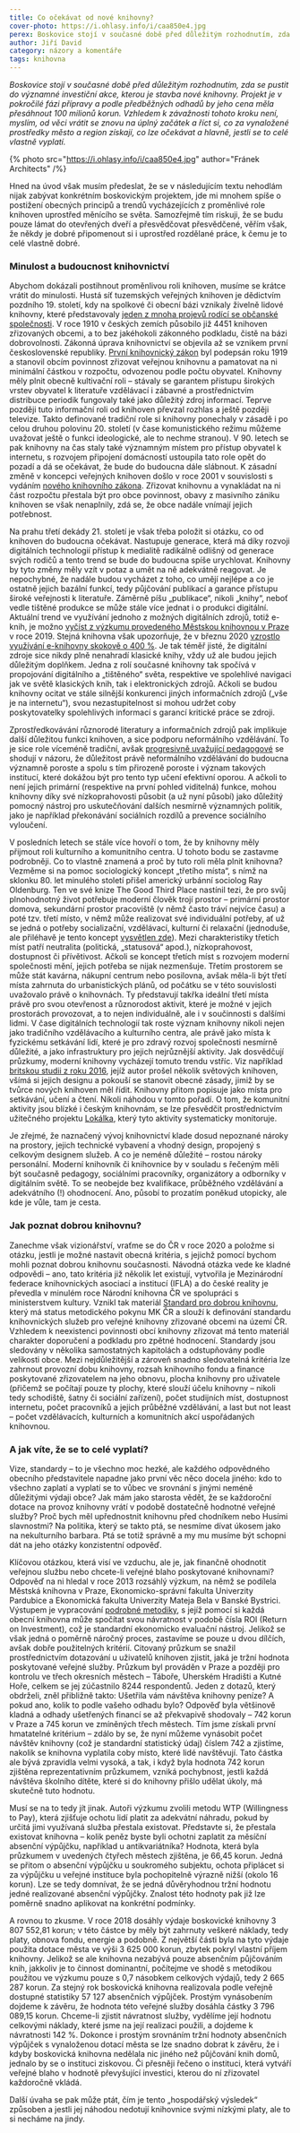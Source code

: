 ```yaml
---
title: Co očekávat od nové knihovny?
cover-photo: https://i.ohlasy.info/i/caa850e4.jpg
perex: Boskovice stojí v současné době před důležitým rozhodnutím, zda se pustit do významné investiční akce, kterou je stavba nové knihovny. Co za vynaložené prostředky město a region získají, co lze očekávat a hlavně – vyplatí se to vlastně?
author: Jiří David
category: názory a komentáře
tags: knihovna
---
```


*Boskovice stojí v současné době před důležitým rozhodnutím, zda se pustit do významné investiční akce, kterou je stavba nové knihovny. Projekt je v pokročilé fázi přípravy a podle předběžných odhadů by jeho cena měla přesáhnout 100 milionů korun. Vzhledem k závažnosti tohoto kroku není, myslím, od věci vrátit se znovu na úplný začátek a říct si, co za vynaložené prostředky město a region získají, co lze očekávat a hlavně, jestli se to celé vlastně vyplatí.*

{% photo src="https://i.ohlasy.info/i/caa850e4.jpg" author="Fránek Architects" /%}

Hned na úvod však musím předeslat, že se v následujícím textu nehodlám nijak zabývat konkrétním boskovickým projektem, jde mi mnohem spíše o postižení obecných principů a trendů vycházejících z proměnlivé role knihoven uprostřed měnícího se světa. Samozřejmě tím riskuji, že se budu pouze lámat do otevřených dveří a přesvědčovat přesvědčené, věřím však, že někdy je dobré připomenout si i uprostřed rozdělané práce, k čemu je to celé vlastně dobré.

### Minulost a budoucnost knihovnictví

Abychom dokázali postihnout proměnlivou roli knihoven, musíme se krátce vrátit do minulosti. Hustá síť tuzemských veřejných knihoven je dědictvím pozdního 19. století, kdy na spolkové či obecní bázi vznikaly živelně lidové knihovny, které představovaly [jeden z mnoha projevů rodící se občanské společnosti](https://ohlasy.info/clanky/2018/08/velen.html). V roce 1910 v českých zemích působilo již 4451 knihoven zřizovaných obcemi, a to bez jakéhokoli zákonného podkladu, čistě na bázi dobrovolnosti. Zákonná úprava knihovnictví se objevila až se vznikem první československé republiky. [První knihovnický zákon](https://ipk.nkp.cz/docs/legislativa/KnihovniZakon_1919.doc) byl podepsán roku 1919 a stanovil obcím povinnost zřizovat veřejnou knihovnu a pamatovat na ni minimální částkou v rozpočtu, odvozenou podle počtu obyvatel. Knihovny měly plnit obecně kultivační roli – stávaly se garantem přístupu širokých vrstev obyvatel k literatuře vzdělávací i zábavné a prostřednictvím distribuce periodik fungovaly také jako důležitý zdroj informací. Teprve později tuto informační roli od knihoven převzal rozhlas a ještě později televize. Takto definované tradiční role si knihovny ponechaly v zásadě i po celou druhou polovinu 20. století (v čase komunistického režimu můžeme uvažovat ještě o funkci ideologické, ale to nechme stranou). V 90. letech se pak knihovny na čas staly také významným místem pro přístup obyvatel k internetu, s rozvojem připojení domácností ustoupila tato role opět do pozadí a dá se očekávat, že bude do budoucna dále slábnout. K zásadní změně v koncepci veřejných knihoven došlo v roce 2001 v souvislosti s vydáním [nového knihovního zákona](https://www.zakonyprolidi.cz/cs/2001-257). Zřizovat knihovnu a vynakládat na ni část rozpočtu přestala být pro obce povinnost, obavy z masivního zániku knihoven se však nenaplnily, zdá se, že obce nadále vnímají jejich potřebnost.

Na prahu třetí dekády 21. století je však třeba položit si otázku, co od knihoven do budoucna očekávat. Nastupuje generace, která má díky rozvoji digitálních technologií přístup k medialitě radikálně odlišný od generace svých rodičů a tento trend se bude do budoucna spíše urychlovat. Knihovny by tyto změny měly vzít v potaz a umět na ně adekvátně reagovat. Je nepochybné, že nadále budou vycházet z toho, co umějí nejlépe a co je ostatně jejich bazální funkcí, tedy půjčování publikací a garance přístupu široké veřejnosti k literatuře. Záměrně píšu „publikace“, nikoli „knihy“, neboť vedle tištěné produkce se může stále více jednat i o produkci digitální. Aktuální trend ve využívání jednoho z možných digitálních zdrojů, totiž e-knih, je možno [vyčíst z výzkumu provedeného Městskou knihovnou v Praze](https://1url.cz/hz2rl) v roce 2019. Stejná knihovna však upozorňuje, že v březnu 2020 [vzrostlo využívání e-knihovny skokově o 400 %](https://koncepce.knihovna.cz/ctenari-a-online-sluzby-vysledky-vyzkumu-o-e-knihach/). Je tak téměř jisté, že digitální zdroje sice nikdy plně nenahradí klasické knihy, vždy už ale budou jejich důležitým doplňkem. Jedna z rolí současné knihovny tak spočívá v propojování digitálního a „tištěného“ světa, respektive ve spolehlivé navigaci jak ve světě klasických knih, tak i elektronických zdrojů. Ačkoli se budou knihovny ocitat ve stále silnější konkurenci jiných informačních zdrojů („vše je na internetu“), svou nezastupitelnost si mohou udržet coby poskytovatelky spolehlivých informací s garancí kritické práce se zdroji.

Zprostředkovávání různorodé literatury a informačních zdrojů pak implikuje další důležitou funkci knihoven, a sice podporu neformálního vzdělávání. To je sice role víceméně tradiční, avšak [progresivně uvažující pedagogové](https://www.eduin.cz/tag/neformalni-vzdelavani/) se shodují v názoru, že důležitost právě neformálního vzdělávání do budoucna významně poroste a spolu s tím přirozeně poroste i význam takových institucí, které dokážou být pro tento typ učení efektivní oporou. A ačkoli to není jejich primární (respektive na první pohled viditelná) funkce, mohou knihovny díky své nízkoprahovosti působit (a už nyní působí) jako důležitý pomocný nástroj pro uskutečňování dalších nesmírně významných politik, jako je například překonávání sociálních rozdílů a prevence sociálního vyloučení.

V posledních letech se stále více hovoří o tom, že by knihovny měly přijmout roli kulturního a komunitního centra. U tohoto bodu se zastavme podrobněji. Co to vlastně znamená a proč by tuto roli měla plnit knihovna? Vezměme si na pomoc sociologický koncept „třetího místa“, s nímž na sklonku 80. let minulého století přišel americký urbánní sociolog Ray Oldenburg. Ten ve své knize The Good Third Place nastínil tezi, že pro svůj plnohodnotný život potřebuje moderní člověk trojí prostor – primární prostor domova, sekundární prostor pracoviště (v němž často tráví nejvíce času) a poté tzv. třetí místo, v němž může realizovat své individuální potřeby, ať už se jedná o potřeby socializační, vzdělávací, kulturní či relaxační (jednoduše, ale přiléhavě je tento koncept [vysvětlen zde](https://psychologie.cz/treti-misto-pro-zivot/)). Mezi charakteristiky třetích míst patří neutralita (politická, „statusová“ apod.), nízkoprahovost, dostupnost či přívětivost. Ačkoli se koncept třetích míst s rozvojem moderní společnosti mění, jejich potřeba se nijak nezmenšuje. Třetím prostorem se může stát kavárna, nákupní centrum nebo posilovna, avšak měla-li být třetí místa zahrnuta do urbanistických plánů, od počátku se v této souvislosti uvažovalo právě o knihovnách. Ty představují takřka ideální třetí místa právě pro svou otevřenost a různorodost aktivit, které je možné v jejich prostorách provozovat, a to nejen individuálně, ale i v součinnosti s dalšími lidmi. V čase digitálních technologií tak roste význam knihovny nikoli nejen jako tradičního vzdělávacího a kulturního centra, ale právě jako místa k fyzickému setkávání lidí, které je pro zdravý rozvoj společnosti nesmírně důležité, a jako infrastruktury pro jejich nejrůznější aktivity. Jak dosvědčují průzkumy, moderní knihovny vycházejí tomuto trendu vstříc. Viz například [britskou studii z roku 2016](http://www.designinglibraries.org.uk/documents/designing_libraries.pdf), jejíž autor prošel několik světových knihoven, všímá si jejich designu a pokouší se stanovit obecné zásady, jimiž by se tvůrce nových knihoven měl řídit. Knihovny přitom popisuje jako místa pro setkávání, učení a čtení. Nikoli náhodou v tomto pořadí. O tom, že komunitní aktivity jsou blízké i českým knihovnám, se lze přesvědčit prostřednictvím užitečného projektu [Lokálka](https://kumu.io/cides/lokalka), který tyto aktivity systematicky monitoruje.

Je zřejmé, že naznačený vývoj knihovnictví klade dosud nepoznané nároky na prostory, jejich technické vybavení a vhodný design, propojený s celkovým designem služeb. A co je neméně důležité – rostou nároky personální. Moderní knihovník či knihovnice by v souladu s řečeným měli být současně pedagogy, sociálními pracovníky, organizátory a odborníky v digitálním světě. To se neobejde bez kvalifikace, průběžného vzdělávání a adekvátního (!) ohodnocení. Ano, působí to prozatím poněkud utopicky, ale kde je vůle, tam je cesta.

### Jak poznat dobrou knihovnu?

Zanechme však vizionářství, vraťme se do ČR v roce 2020 a položme si otázku, jestli je možné nastavit obecná kritéria, s jejichž pomocí bychom mohli poznat dobrou knihovnu současnosti. Návodná otázka vede ke kladné odpovědi – ano, tato kritéria již několik let existují, vytvořila je Mezinárodní federace knihovnických asociací a institucí (IFLA) a do české reality je převedla v minulém roce Národní knihovna ČR ve spolupráci s ministerstvem kultury. Vznikl tak materiál [Standard pro dobrou knihovnu](https://ipk.nkp.cz/docs/VKIS/standard-pro-dobrou-knihovnu-2020), který má status metodického pokynu MK ČR a slouží k definování standardu knihovnických služeb pro veřejné knihovny zřizované obcemi na území ČR. Vzhledem k neexistenci povinnosti obcí knihovny zřizovat má tento materiál charakter doporučení a podkladu pro zpětné hodnocení. Standardy jsou sledovány v několika samostatných kapitolách a odstupňovány podle velikosti obce. Mezi nejdůležitější a zároveň snadno sledovatelná kritéria lze zahrnout provozní dobu knihovny, rozsah knihovního fondu a finance poskytované zřizovatelem na jeho obnovu, plocha knihovny pro uživatele (přičemž se počítají pouze ty plochy, které slouží účelu knihovny – nikoli tedy schodiště, šatny či sociální zařízení), počet studijních míst, dostupnost internetu, počet pracovníků a jejich průběžné vzdělávání, a last but not least – počet vzdělávacích, kulturních a komunitních akcí uspořádaných knihovnou. 

### A jak víte, že se to celé vyplatí?

Vize, standardy – to je všechno moc hezké, ale každého odpovědného obecního představitele napadne jako první věc něco docela jiného: kdo to všechno zaplatí a vyplatí se to vůbec ve srovnání s jinými neméně důležitými výdaji obce? Jak mám jako starosta vědět, že se každoroční dotace na provoz knihovny vrátí v podobě dostatečně hodnotné veřejné služby? Proč bych měl upřednostnit knihovnu před chodníkem nebo Husími slavnostmi? Na politika, který se takto ptá, se nesmíme dívat úkosem jako na nekulturního barbara. Ptá se totiž správně a my mu musíme být schopni dát na jeho otázky konzistentní odpověď.

Klíčovou otázkou, která visí ve vzduchu, ale je, jak finančně ohodnotit veřejnou službu nebo chcete-li veřejné blaho poskytované knihovnami? Odpověď na ni hledal v roce 2013 rozsáhlý výzkum, na němž se podílela Městská knihovna v Praze, Ekonomicko-správní fakulta Univerzity Pardubice a Ekonomická fakulta Univerzity Mateja Bela v Banské Bystrici. Výstupem je vypracování [podrobné metodiky](https://www.mlp.cz/cz/o-knihovne/roi/), s jejíž pomocí si každá obecní knihovna může spočítat svou návratnost v podobě čísla ROI (Return on Investment), což je standardní ekonomicko evaluační nástroj. Jelikož se však jedná o poměrně náročný proces, zastavíme se pouze u dvou dílčích, avšak dobře použitelných kritérií. Citovaný průzkum se snažil prostřednictvím dotazování u uživatelů knihoven zjistit, jaká je tržní hodnota poskytované veřejné služby. Průzkum byl prováděn v Praze a později pro kontrolu ve třech okresních městech – Táboře, Uherském Hradišti a Kutné Hoře, celkem se jej zúčastnilo 8244 respondentů. Jeden z dotazů, který obdrželi, zněl přibližně takto: Ušetřila vám návštěva knihovny peníze? A pokud ano, kolik to podle vašeho odhadu bylo? Odpověď byla většinově kladná a odhady ušetřených financí se až překvapivě shodovaly – 742 korun v Praze a 745 korun ve zmíněných třech městech. Tím jsme získali první hmatatelné kritérium – zdálo by se, že nyní můžeme vynásobit počet návštěv knihovny (což je standardní statistický údaj) číslem 742 a zjistíme, nakolik se knihovna vyplatila coby místo, které lidé navštěvují. Tato částka ale bývá zpravidla velmi vysoká, a tak, i když byla hodnota 742 korun zjištěna reprezentativním průzkumem, vzniká pochybnost, jestli každá návštěva školního dítěte, které si do knihovny přišlo udělat úkoly, má skutečně tuto hodnotu.

Musí se na to tedy jít jinak. Autoři výzkumu zvolili metodu WTP (Willingness to Pay), která zjišťuje ochotu lidí platit za adekvátní náhradu, pokud by určitá jimi využívaná služba přestala existovat. Představte si, že přestala existovat knihovna – kolik peněz byste byli ochotni zaplatit za měsíční absenční výpůjčku, například u antikvariátníka? Hodnota, která byla průzkumem v uvedených čtyřech městech zjištěna, je 66,45 korun. Jedná se přitom o absenční výpůjčku u soukromého subjektu, ochota připlácet si za výpůjčku u veřejné instituce byla pochopitelně výrazně nižší (okolo 16 korun). Lze se tedy domnívat, že se jedná důvěryhodnou tržní hodnotu jedné realizované absenční výpůjčky. Znalost této hodnoty pak již lze poměrně snadno aplikovat na konkrétní podmínky.

A rovnou to zkusme. V roce 2018 dosáhly výdaje boskovické knihovny 3 807 552,81 korun; v této částce by měly být zahrnuty veškeré náklady, tedy platy, obnova fondu, energie a podobně. Z největší části byla na tyto výdaje použita dotace města ve výši 3 625 000 korun, zbytek pokryl vlastní příjem knihovny. Jelikož se ale knihovna nezabývá pouze absenčním půjčováním knih, jakkoliv je to činnost dominantní, počítejme ve shodě s metodikou použitou ve výzkumu pouze s 0,7 násobkem celkových výdajů, tedy 2 665 287 korun. Za stejný rok boskovická knihovna realizovala podle veřejně dostupné statistiky 57 127 absenčních výpůjček. Prostým vynásobením dojdeme k závěru, že hodnota této veřejné služby dosáhla částky 3 796 089,15 korun. Chceme-li zjistit návratnost služby, vydělíme její hodnotu celkovými náklady, které jsme na její realizaci použili, a dojdeme k návratnosti 142 %. Dokonce i prostým srovnáním tržní hodnoty absenčních výpůjček s vynaloženou dotací města se lze snadno dobrat k závěru, že i kdyby boskovická knihovna nedělala nic jiného než půjčování knih domů, jednalo by se o instituci ziskovou. Či přesněji řečeno o instituci, která vytváří veřejné blaho v hodnotě převyšující investici, kterou do ní zřizovatel každoročně vkládá.

Další úvaha se pak může ptát, čím je tento „hospodářský výsledek“ způsoben a jestli jej náhodou nedotují knihovnice svými nízkými platy, ale to si necháme na jindy.
